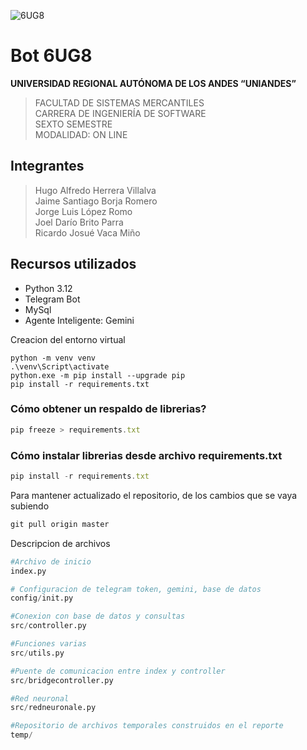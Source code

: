 
![6UG8](logo6UG8.jpg)
# Bot 6UG8

**UNIVERSIDAD REGIONAL AUTÓNOMA DE LOS ANDES 
“UNIANDES”** <br>
>FACULTAD DE SISTEMAS MERCANTILES <br>
CARRERA DE INGENIERÍA DE SOFTWARE <br>
SEXTO SEMESTRE <br>
MODALIDAD: ON LINE

## Integrantes
>Hugo Alfredo Herrera Villalva <br>
Jaime Santiago Borja Romero <br>
Jorge Luis López Romo <br>
Joel Darío Brito Parra <br>
Ricardo Josué Vaca Miño <br>

## Recursos utilizados

- Python 3.12
- Telegram Bot
- MySql
- Agente Inteligente: Gemini 


Creacion del entorno virtual 
```
python -m venv venv
.\venv\Script\activate
python.exe -m pip install --upgrade pip   
pip install -r requirements.txt
```

###  Cómo obtener un respaldo de librerias?
```js
pip freeze > requirements.txt
```
### Cómo instalar librerias desde archivo requirements.txt
```js
pip install -r requirements.txt
```

Para mantener actualizado el repositorio, de los cambios que se vaya subiendo
```js
git pull origin master
```


Descripcion de archivos
```py
#Archivo de inicio
index.py

# Configuracion de telegram token, gemini, base de datos
config/init.py 

#Conexion con base de datos y consultas
src/controller.py

#Funciones varias
src/utils.py

#Puente de comunicacion entre index y controller
src/bridgecontroller.py

#Red neuronal
src/redneuronale.py 

#Repositorio de archivos temporales construidos en el reporte
temp/

```
